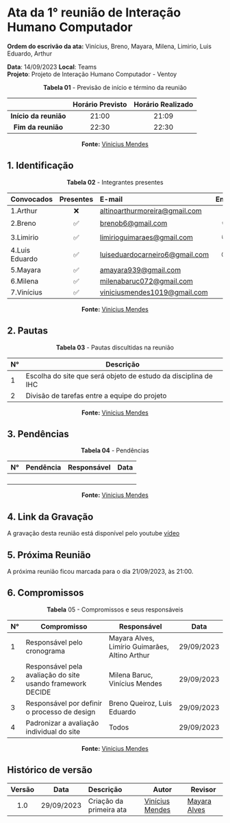 # Ata da  1° reunião de Interação Humano Computador

**Ordem do escrivão da ata:** Vinícius, Breno, Mayara, Milena, Limirio, Luis Eduardo,
Arthur

**Data**:   14/09/2023 **Local**: Teams <br>
**Projeto**: Projeto de Interação Humano Computador - Ventoy <br>

<center>

**Tabela 01** - Previsão de início e término da reunião

|   | Horário Previsto | Horário Realizado |
|:-:| :-: | :-: |
|**Início da reunião**| 21:00 | 21:09 |
|**Fim da reunião**| 22:30 | 22:30 |

**Fonte:** [Vinicius Mendes](https://github.com/yabamiah)

</center>


## 1. Identificação

<center>

**Tabela 02** - Integrantes presentes

| Convocados    | Presentes         | E-mail                        | Emoji |
| ---           | :---:             | :--                           | :---: |
| 1.Arthur      |:x: |altinoarthurmoreira@gmail.com  |:space_invader:|
| 2.Breno       |:white_check_mark: |brenob6@gmail.com              |:coffee:       |
| 3.Limirio     |:white_check_mark: |limirioguimaraes@gmail.com     |:thumbsup:     |
| 4.Luis Eduardo|:white_check_mark: |luiseduardocarneiro6@gmail.com |:sunglasses:   |
| 5.Mayara      |:white_check_mark: |amayara939@gmail.com           |:fist:         |
| 6.Milena      |:white_check_mark: |milenabaruc072@gmail.com       |:fairy:        |
| 7.Vinícius    |:white_check_mark: |viniciusmendes1019@gmail.com   |:cold_face:    |

**Fonte:** [Vinicius Mendes](https://github.com/yabamiah)

</center>

## 2. Pautas

<center>
  
**Tabela 03** - Pautas discultidas na reunião

| **N°** | **Descrição**|
|---|-----------------|
| 1 |  Escolha do site que será objeto de estudo da disciplina de IHC |
| 2 |  Divisão de tarefas entre a equipe do projeto|

**Fonte:** [Vinicius Mendes](https://github.com/yabamiah)


</center>

## 3. Pendências

<center>

**Tabela 04** - Pendências

| **N°** | **Pendência** | **Responsável** | **Data** |
|--------|---------------|-----------------|----------|
|        |               |                 |          |
|        |               |                 |          |
|        |               |                 |          |
|        |               |                 |          |

**Fonte:** [Vinicius Mendes](https://github.com/yabamiah)

</center>

## 4. Link da Gravação
A gravação desta reunião está disponível pelo youtube [vídeo](https://www.youtube.com/watch?v=oKn5t2MwAjg)

## 5. Próxima Reunião

A próxima reunião ficou marcada para o dia 21/09/2023, às 21:00.

## 6. Compromissos

<center>

**Tabela** 05 - Compromissos e seus responsáveis

|**N°** | **Compromisso**                                              | **Responsável**   | **Data**  |
|------ |-------------------------------------                         |------------------ |-----------|
| 1     | Responsável pelo cronograma                                  | Mayara Alves, Limírio Guimarães, Altino Arthur | 29/09/2023|
| 2     | Responsável pela avaliação do site usando framework DECIDE   | Milena Baruc, Vinícius Mendes                  | 29/09/2023|
| 3     | Responsável por definir o processo de design                 | Breno Queiroz, Luis Eduardo                    | 29/09/2023|
| 4     | Padronizar a avaliação individual do site                    | Todos                                          | 29/09/2023|

**Fonte:** [Vinicius Mendes](https://github.com/yabamiah)

</center>

## Histórico de versão

| Versão | Data      | Descrição | Autor | Revisor |
| :-:    | :-----:   | :------   | ----  | ------- |
| 1.0    |29/09/2023 | Criação da primeira ata |[Vinícius Mendes](https://github.com/yabamiah)| [Mayara Alves](https://github.com/Mayara-tech)   |
